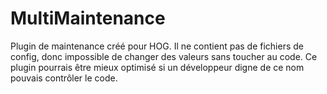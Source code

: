 # MultiMaintenance

Plugin de maintenance créé pour HOG.
Il ne contient pas de fichiers de config, donc impossible de changer des valeurs sans toucher au code.
Ce plugin pourrais être mieux optimisé si un développeur digne de ce nom pouvais contrôler le code.
